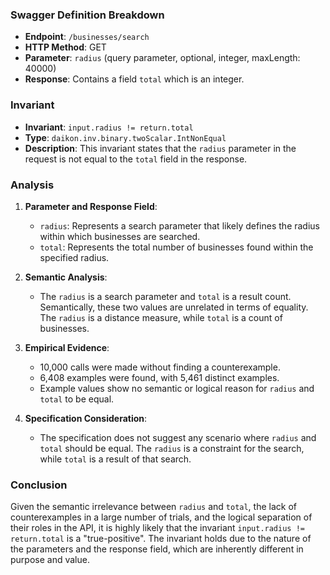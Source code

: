 ### Swagger Definition Breakdown
- **Endpoint**: `/businesses/search`
- **HTTP Method**: GET
- **Parameter**: `radius` (query parameter, optional, integer, maxLength: 40000)
- **Response**: Contains a field `total` which is an integer.

### Invariant
- **Invariant**: `input.radius != return.total`
- **Type**: `daikon.inv.binary.twoScalar.IntNonEqual`
- **Description**: This invariant states that the `radius` parameter in the request is not equal to the `total` field in the response.

### Analysis
1. **Parameter and Response Field**:
   - `radius`: Represents a search parameter that likely defines the radius within which businesses are searched.
   - `total`: Represents the total number of businesses found within the specified radius.

2. **Semantic Analysis**:
   - The `radius` is a search parameter and `total` is a result count. Semantically, these two values are unrelated in terms of equality. The `radius` is a distance measure, while `total` is a count of businesses.

3. **Empirical Evidence**:
   - 10,000 calls were made without finding a counterexample.
   - 6,408 examples were found, with 5,461 distinct examples.
   - Example values show no semantic or logical reason for `radius` and `total` to be equal.

4. **Specification Consideration**:
   - The specification does not suggest any scenario where `radius` and `total` should be equal. The `radius` is a constraint for the search, while `total` is a result of that search.

### Conclusion
Given the semantic irrelevance between `radius` and `total`, the lack of counterexamples in a large number of trials, and the logical separation of their roles in the API, it is highly likely that the invariant `input.radius != return.total` is a "true-positive". The invariant holds due to the nature of the parameters and the response field, which are inherently different in purpose and value.
